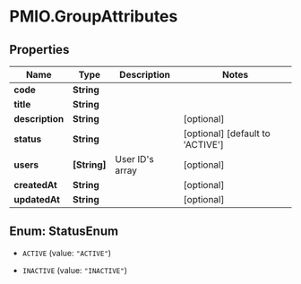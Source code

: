 # PMIO.GroupAttributes

## Properties
Name | Type | Description | Notes
------------ | ------------- | ------------- | -------------
**code** | **String** |  | 
**title** | **String** |  | 
**description** | **String** |  | [optional] 
**status** | **String** |  | [optional] [default to &#39;ACTIVE&#39;]
**users** | **[String]** | User ID&#39;s array | [optional] 
**createdAt** | **String** |  | [optional] 
**updatedAt** | **String** |  | [optional] 


<a name="StatusEnum"></a>
## Enum: StatusEnum


* `ACTIVE` (value: `"ACTIVE"`)

* `INACTIVE` (value: `"INACTIVE"`)




